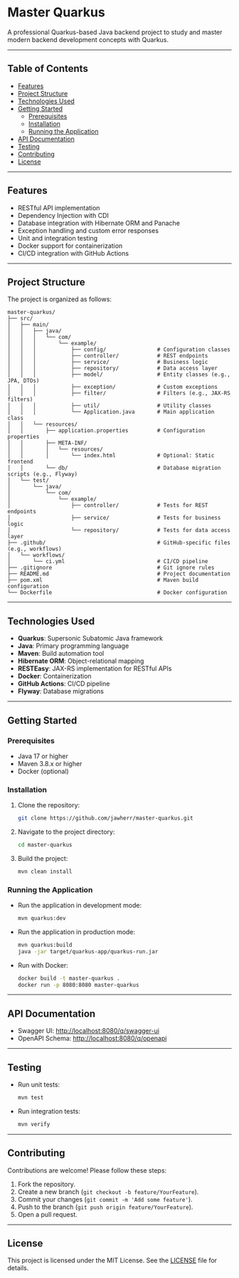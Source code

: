 # Master Quarkus

A professional Quarkus-based Java backend project to study and master modern backend development concepts with Quarkus.

---

## **Table of Contents**
- [Features](#features)
- [Project Structure](#project-structure)
- [Technologies Used](#technologies-used)
- [Getting Started](#getting-started)
  - [Prerequisites](#prerequisites)
  - [Installation](#installation)
  - [Running the Application](#running-the-application)
- [API Documentation](#api-documentation)
- [Testing](#testing)
- [Contributing](#contributing)
- [License](#license)

---

## **Features**
- RESTful API implementation
- Dependency Injection with CDI
- Database integration with Hibernate ORM and Panache
- Exception handling and custom error responses
- Unit and integration testing
- Docker support for containerization
- CI/CD integration with GitHub Actions

---

## **Project Structure**
The project is organized as follows:
```
master-quarkus/
├── src/
│   ├── main/
│   │   ├── java/
│   │   │   └── com/
│   │   │       └── example/
│   │   │           ├── config/                # Configuration classes
│   │   │           ├── controller/            # REST endpoints
│   │   │           ├── service/               # Business logic
│   │   │           ├── repository/            # Data access layer
│   │   │           ├── model/                 # Entity classes (e.g., JPA, DTOs)
│   │   │           ├── exception/             # Custom exceptions
│   │   │           ├── filter/                # Filters (e.g., JAX-RS filters)
│   │   │           ├── util/                  # Utility classes
│   │   │           └── Application.java       # Main application class
│   │   └── resources/
│   │       ├── application.properties         # Configuration properties
│   │       ├── META-INF/
│   │       │   └── resources/
│   │       │       └── index.html             # Optional: Static frontend
│   │       └── db/                            # Database migration scripts (e.g., Flyway)
│   └── test/
│       └── java/
│           └── com/
│               └── example/
│                   ├── controller/            # Tests for REST endpoints
│                   ├── service/               # Tests for business logic
│                   └── repository/            # Tests for data access layer
├── .github/                                   # GitHub-specific files (e.g., workflows)
│   └── workflows/
│       └── ci.yml                             # CI/CD pipeline
├── .gitignore                                 # Git ignore rules
├── README.md                                  # Project documentation
├── pom.xml                                    # Maven build configuration
└── Dockerfile                                 # Docker configuration
```

---

## **Technologies Used**
- **Quarkus**: Supersonic Subatomic Java framework
- **Java**: Primary programming language
- **Maven**: Build automation tool
- **Hibernate ORM**: Object-relational mapping
- **RESTEasy**: JAX-RS implementation for RESTful APIs
- **Docker**: Containerization
- **GitHub Actions**: CI/CD pipeline
- **Flyway**: Database migrations

---

## **Getting Started**

### **Prerequisites**
- Java 17 or higher
- Maven 3.8.x or higher
- Docker (optional)

### **Installation**
1. Clone the repository:
   ```bash
   git clone https://github.com/jawherr/master-quarkus.git
   ```
2. Navigate to the project directory:
   ```bash
   cd master-quarkus
   ```
3. Build the project:
   ```bash
   mvn clean install
   ```

### **Running the Application**
- Run the application in development mode:
  ```bash
  mvn quarkus:dev
  ```
- Run the application in production mode:
  ```bash
  mvn quarkus:build
  java -jar target/quarkus-app/quarkus-run.jar
  ```
- Run with Docker:
  ```bash
  docker build -t master-quarkus .
  docker run -p 8080:8080 master-quarkus
  ```

---

## **API Documentation**
- Swagger UI: [http://localhost:8080/q/swagger-ui](http://localhost:8080/q/swagger-ui)
- OpenAPI Schema: [http://localhost:8080/q/openapi](http://localhost:8080/q/openapi)

---

## **Testing**
- Run unit tests:
  ```bash
  mvn test
  ```
- Run integration tests:
  ```bash
  mvn verify
  ```

---

## **Contributing**
Contributions are welcome! Please follow these steps:
1. Fork the repository.
2. Create a new branch (`git checkout -b feature/YourFeature`).
3. Commit your changes (`git commit -m 'Add some feature'`).
4. Push to the branch (`git push origin feature/YourFeature`).
5. Open a pull request.

---

## **License**
This project is licensed under the MIT License. See the [LICENSE](LICENSE) file for details.

